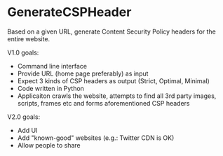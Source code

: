 # GenerateCSPHeader
Based on a given URL, generate Content Security Policy headers for the entire website. 

V1.0 goals:

 - Command line interface
 - Provide URL (home page preferably) as input
 - Expect 3 kinds of CSP headers as output (Strict, Optimal, Minimal)
 - Code written in Python
 - Applicaiton crawls the website, attempts to find all 3rd party images, scripts, frames etc and forms aforementioned CSP headers
 
V2.0 goals:
   - Add UI
   - Add "known-good" websites (e.g.: Twitter CDN is OK)
   - Allow people to share
   


